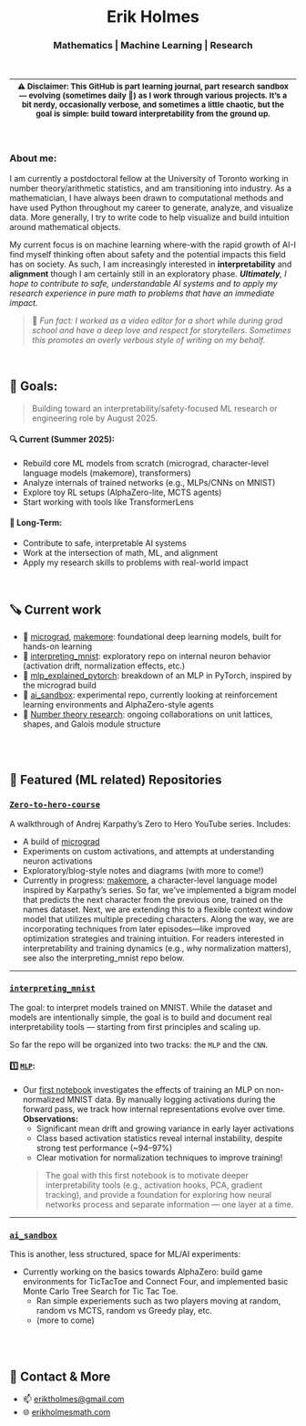 
<h1 align="center"> Erik Holmes </h1>
<h3 align="center">   Mathematics | Machine Learning | Research  </h3>

<br>

  | <sub>⚠️ Disclaimer:  This GitHub is part learning journal, part research sandbox — evolving (sometimes daily 🤞) as I work through various projects. It’s a bit nerdy, occasionally verbose, and sometimes a little chaotic, but the goal is simple: build toward interpretability from the ground up.</sub>| 
  | --------- | 
<br>

### About me: 
I am currently a postdoctoral fellow at the University of Toronto working in number theory/arithmetic statistics, and am transitioning into industry. As a mathematician, I have always been drawn to computational methods and have used Python throughout my career to generate, analyze, and visualize data. More generally, I try to write code to help visualize and build intuition around mathematical objects. 

My current focus is on machine learning where-with the rapid growth of AI-I find myself thinking often about safety and the potential impacts this field has on society. As such, I am increasingly interested in **interpretability** and **alignment** though I am certainly still in an exploratory phase. 
***Ultimately**, I hope to contribute to safe, understandable AI systems and to apply my research experience in pure math to problems that have an immediate impact.*

> 🎥 *Fun fact: I worked as a video editor for a short while during grad school and have a deep love and respect for storytellers. Sometimes this promotes an overly verbous style of writing on my behalf.*

<br> 


## 🎯 Goals:
> Building toward an interpretability/safety-focused ML research or engineering role by August 2025.
#### 🔍 Current (Summer 2025):
- Rebuild core ML models from scratch (micrograd, character-level language models (makemore), transformers)
- Analyze internals of trained networks (e.g., MLPs/CNNs on MNIST)
- Explore toy RL setups (AlphaZero-lite, MCTS agents)
- Start working with tools like TransformerLens


#### 🔭 Long-Term:
- Contribute to safe, interpretable AI systems
- Work at the intersection of math, ML, and alignment
- Apply my research skills to problems with real-world impact


<!--
- 📚 I am working to understand foundational concepts and interpretability through ML projects and courses: for example project builds like [micrograd](https://github.com/eriktholmes/Zero-to-hero-course/tree/main/episode-1/micrograd),  [makemore](https://github.com/eriktholmes/Zero-to-hero-course/tree/main/episode_2), and (*currently the skeleton of*) [AlphaZero lite](https://github.com/eriktholmes/ai_sandbox). 
  - these toy problems led me to port the micrograd approach to PyTorch, train a basic classifier on MNIST data and analyze neuron behavior through pixel activation maps.
    - [HERE](https://github.com/eriktholmes/educational_notebooks/blob/main/mlp_explained_pytorch.ipynb) I spend an afternoon writing a basic overview of MLPs from this micrograd perspective.  
- 📈 Long-term learning goals/research interests: interpretability, alignment, and AI safety.
  - Baby steps towards this is a repo specifically designed for [interpretabilty](https://github.com/eriktholmes/interpreting_mnist) of models trained on MNIST.
- ✍️ Also I am still working on various [research projects](https://erikholmesmath.com/research.htm) in number theory. 
-->

<br> 

## 🪚 Current work
- 🔧 [micrograd](https://github.com/eriktholmes/Zero-to-hero-course/tree/main/episode-1), [makemore](https://github.com/eriktholmes/Zero-to-hero-course/tree/main/episode_2): foundational deep learning models, built for hands-on learning
- 🔬 [interpreting_mnist](https://github.com/eriktholmes/interpreting_mnist/tree/main/MLP): exploratory repo on internal neuron behavior (activation drift, normalization effects, etc.)
- 🧠 [mlp_explained_pytorch](https://github.com/eriktholmes/educational_notebooks/blob/main/mlp_explained_pytorch.ipynb): breakdown of an MLP in PyTorch, inspired by the micrograd build
- 🎲 [ai_sandbox](https://github.com/eriktholmes/ai_sandbox): experimental repo, currently looking at reinforcement learning environments and AlphaZero-style agents
- 🔣 [Number theory research](https://erikholmesmath.com/research.htm): ongoing collaborations on unit lattices, shapes, and Galois module structure





<br> 
<br> 

## 📌 Featured (ML related) Repositories

### [`Zero-to-hero-course`](https://github.com/eriktholmes/Zero-to-hero-course)
A walkthrough of Andrej Karpathy’s Zero to Hero YouTube series. Includes:
- A build of [micrograd](https://github.com/eriktholmes/Zero-to-hero-course/tree/main/episode-1/micrograd)
- Experiments on custom activations, and attempts at understanding neuron activations
- Exploratory/blog-style notes and diagrams (with more to come!)
- Currently in progress: [makemore](https://github.com/eriktholmes/Zero-to-hero-course/tree/main/episode_2), a character-level language model inspired by Karpathy’s series. So far, we've implemented a bigram model that predicts the next character from the previous one, trained on the names dataset. Next, we are extending this to a flexible context window model that utilizes multiple preceding characters. Along the way, we are incorporating techniques from later episodes—like improved optimization strategies and training intuition. For readers interested in interpretability and training dynamics (e.g., why normalization matters), see also the interpreting_mnist repo below.
---
### [`interpreting_mnist`](https://github.com/eriktholmes/interpreting_mnist)
The goal: to interpret models trained on MNIST. While the dataset and models are intentionally simple, the goal is to build and document real interpretability tools — starting from first principles and scaling up. 

So far the repo will be organized into two tracks: the `MLP` and the `CNN`.
#### :one: [`MLP`](https://github.com/eriktholmes/interpreting_mnist/tree/main/MLP):
 - Our [first notebook](https://github.com/eriktholmes/interpreting_mnist/blob/main/MLP/01_MLP_for_Interpretability_non_normalized.ipynb) investigates the effects of training an MLP on non-normalized MNIST data. By manually logging activations during the forward pass, we track how internal representations evolve over time.\
**Observations:**
    - Significant mean drift and growing variance in early layer activations
    - Class based activation statistics reveal internal instability, despite strong test performance (~94–97%)
    - Clear motivation for normalization techniques to improve training!
    > The goal with this first notebook is to motivate deeper interpretability tools (e.g., activation hooks, PCA, gradient tracking), and provide a foundation for exploring how neural networks process and separate information — one layer at a time.
---

### [```ai_sandbox```](https://github.com/eriktholmes/ai_sandbox) 
This is another, less structured, space for ML/AI experiments:
- Currently working on the basics towards AlphaZero: build game environments for TicTacToe and Connect Four, and implemented basic Monte Carlo Tree Search for Tic Tac Toe.
  - Ran simple experiements such as two players moving at random, random vs MCTS, random vs Greedy play, etc.
  - (more to come)

<!--
### [`Math_things`](https://github.com/eriktholmes/math_things)
A catch-all for math-related code, currently focused on:
- Computational experiments related to unit lattices in number fields
- Visualization of rank 2 shapes within the [fundamental domain](/Math_things/unit_shapes/FD_domain.png)
- Ongoing research on lattices and questions of distribution
- Ultimately, I am excited about a possible application of lattice shapes to log terms in Malle's conjecture (which is roughly about the asymptotics of specialized counting functions) and hope to have some code related to that at some point...?
-->



<br> 
<br> 

## 🔗 Contact & More
- 📫 eriktholmes@gmail.com
- 🌐 [erikholmesmath.com](https://erikholmesmath.com)


<!---
eriktholmes/eriktholmes is a ✨ special ✨ repository because its `README.md` (this file) appears on your GitHub profile.
You can click the Preview link to take a look at your changes.
--->
